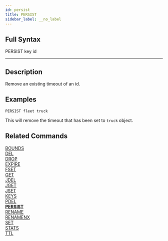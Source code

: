 ```yaml
---
id: persist
title: PERSIST
sidebar_label: __no_label
---
```


## Full Syntax

PERSIST key id

---

## Description

Remove an existing timeout of an id.

## Examples

```tile38
PERSIST fleet truck
```

This will remove the timeout that has been set to `truck` object.

## Related Commands

[BOUNDS](bounds.html)<br>
[DEL](del.html)<br>
[DROP](drop.html)<br>
[EXPIRE](expire.html)<br>
[FSET](fset.html)<br>
[GET](get.html)<br>
[JDEL](jdel.html)<br>
[JGET](jget.html)<br>
[JSET](jset.html)<br>
[KEYS](keys.html)<br>
[PDEL](pdel.html)<br>
**[PERSIST](persist.html)**<br>
[RENAME](rename.html)<br>
[RENAMENX](renamenx.html)<br>
[SET](set.html)<br>
[STATS](stats.html)<br>
[TTL](ttl.html)<br>